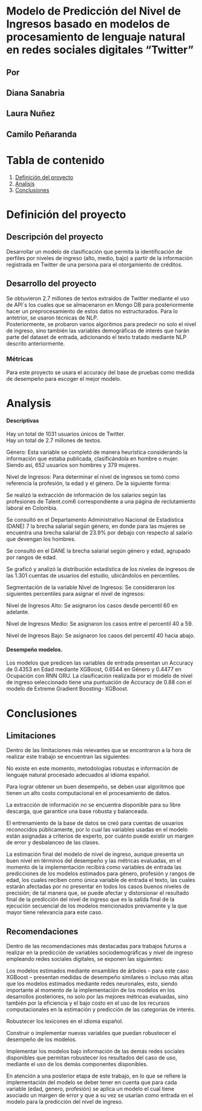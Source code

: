 # Modelo de Predicción del Nivel de Ingresos basado en modelos de procesamiento de lenguaje natural en redes sociales digitales “Twitter”

## Por 
## Diana Sanabria 
## Laura Nuñez
## Camilo Peñaranda 

# Tabla de contenido

1. [Definición del proyecto](#definition)
2. [Analisis](#analysis)
3. [Conclusiones](#conclusion)


# Definición del proyecto <a name="definition"></a>

## Descripción del proyecto

Desarrollar un modelo de clasificación que permita la identificación de perfiles por niveles de ingreso (alto, medio, bajo) a partir de la información registrada en Twitter de una persona para el otorgamiento de créditos. 

## Desarrollo del proyecto 
Se obtuvieron 2.7 millones de textos extraidos de Twitter mediante el uso de API´s los cuales que se almacenaron en Mongo DB para posteriormente hacer un preprocesamiento de estos datos no estructurados. Para lo antetrior, se usaron técnicas de NLP.  
Posteriormente, se probaron varios algoritmos para predecir no solo el nivel de ingreso, sino también las variables demográficas de interés que harán parte del dataset de entrada, adicionando el texto tratado mediante NLP descrito anteriormente.

### Métricas 

Para este proyecto se usara el accuracy del base de pruebas como medida de desempeño para escoger el mejor modelo. 

# Analysis <a name="analysis"></a>

#### Descriptivas 
Hay un total de 1031 usuarios únicos de Twitter.  
Hay un total de 2.7 millones de textos. 

Género: Esta variable se completó de manera heurística considerando la información que estaba publicada, clasificándola en hombre o mujer. Siendo así, 652 usuarios son hombres y 379 mujeres. 

Nivel de Ingresos: Para determinar el nivel de ingresos se tomó como referencia la profesión, la edad y el género. De la siguiente forma: 

Se realizó la extracción de información de los salarios según las profesiones de Talent.com6 correspondiente a una página de reclutamiento laboral en Colombia.   

Se consultó en el Departamento Administrativo Nacional de Estadística (DANE) 7 la brecha salarial según género, en donde para las mujeres se encuentra una brecha salarial de 23.9% por debajo con respecto al salario que devengan los hombres.    

Se consultó en el DANE la brecha salarial según género y edad, agrupado por rangos de edad. 

Se graficó y analizó la distribución estadística de los niveles de ingresos de las 1.301 cuentas de usuarios del estudio, ubicándolos en percentiles. 

Segmentación de la variable Nivel de Ingresos: Se consideraron los siguientes percentiles para asignar el nivel de ingresos:   

Nivel de Ingresos Alto: Se asignaron los casos desde percentil 60 en adelante. 

Nivel de Ingresos Medio: Se asignaron los casos entre el percentil 40 a 59. 

Nivel de Ingresos Bajo: Se asignaron los casos del percentil 40 hacia abajo. 

#### Desempeño modelos. 
Los modelos que predicen las variables de entrada presentan un Accuracy de 0.4353 en Edad mediante XGBoost, 0.6544 en Género y 0.4477 en Ocupación con RNN GRU.
La clasificación realizada por el modelo de nivel de ingreso seleccionado tiene una puntuación de Accuracy de 0.88 con el modelo de Extreme Gradient Boosting- XGBoost.

# Conclusiones <a name="conclusion"></a>

## Limitaciones

Dentro de las limitaciones más relevantes que se encontraron a la hora de realizar este trabajo se encuentran las siguientes:   

No existe en este momento, metodologías robustas e información de lenguaje natural procesado adecuados al idioma español. 

Para lograr obtener un buen desempeño, se deben usar algoritmos que tienen un alto costo computacional en el procesamiento de datos. 

La extracción de información no se encuentra disponible para su libre descarga, que garantice una base robusta y balanceada. 

El entrenamiento de la base de datos se creó para cuentas de usuarios reconocidos públicamente, por lo cual las variables usadas en el modelo están asignadas a criterios de experto, por cuánto puede existir un margen de error y desbalanceo de las clases. 

La estimación final del modelo de nivel de ingreso, aunque presenta un buen nivel en términos del desempeño y las métricas evaluadas, en el momento de la implementación recibirá como variables de entrada las predicciones de los modelos estimados para género, profesión y rangos de edad, los cuales reciben como única variable de entrada el texto, las cuales estarán afectadas por no presentar en todos los casos buenos niveles de precisión; de tal manera que, se puede afectar y distorsionar el resultado final de la predicción del nivel de ingreso que es la salida final de la ejecución secuencial de los modelos mencionados previamente y la que mayor tiene relevancia para este caso. 

## Recomendaciones 

Dentro de las recomendaciones más destacadas para trabajos futuros a realizar en la predicción de variables sociodemográficas y nivel de ingreso empleando redes sociales digitales, se exponen las siguientes: 

Los modelos estimados mediante ensambles de árboles – para este caso XGBoost – presentan medidas de desempeño similares o incluso más altas que los modelos estimados mediante redes neuronales, esto, siendo importante al momento de la implementación de los modelos en los desarrollos posteriores, no solo por las mejores métricas evaluadas, sino también por la eficiencia y el bajo costo en el uso de los recursos computacionales en la estimación y predicción de las categorías de interés.  

Robustecer los lexicones en el idioma español. 

Construir o implementar nuevas variables que puedan robustecer el desempeño de los modelos. 

Implementar los modelos bajo información de las demás redes sociales disponibles que permitan robustecer los resultados del caso de uso, mediante el uso de los demás componentes disponibles. 

En atención a una posterior etapa de este trabajo, en lo que se refiere la implementación del modelo se deber tener en cuenta que para cada variable (edad, genero, profesión) se aplica un modelo el cual tiene asociado un margen de error y que a su vez se usarían como entrada en el modelo para la predicción del nivel de ingreso.  
